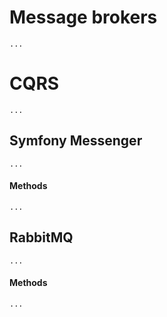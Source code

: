# Message brokers

    ...

# CQRS

    ...

## Symfony Messenger

    ...

#### Methods

    ...

## RabbitMQ

    ...

#### Methods

    ...
